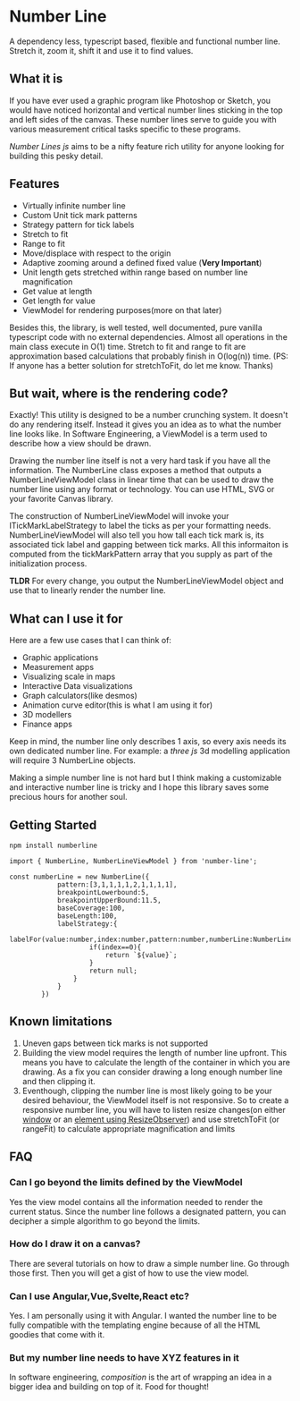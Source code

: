 # Number Line
A dependency less, typescript based, flexible and functional number line. Stretch it, zoom it, shift it and use it to find values.

## What it is
If you have ever used a graphic program like Photoshop or Sketch, you would have noticed horizontal and vertical number lines sticking in the top and left sides of the canvas. These number lines serve to guide you with various measurement critical tasks specific to these programs.

_Number Lines js_ aims to be a nifty feature rich utility for anyone looking for building this pesky detail.

## Features

* Virtually infinite number line
* Custom Unit tick mark patterns
* Strategy pattern for tick labels
* Stretch to fit
* Range to fit
* Move/displace with respect to the origin
* Adaptive zooming around a defined fixed value (__Very Important__)
* Unit length gets stretched within range based on number line magnification
* Get value at length
* Get length for value
* ViewModel for rendering purposes(more on that later)

Besides this, the library, is well tested, well documented, pure vanilla typescript code with no external dependencies. Almost all operations in the main class execute in O(1) time. Stretch to fit and range to fit are approximation based calculations that probably finish in O(log(n)) time. (PS: If anyone has a better solution for stretchToFit, do let me know. Thanks)

## But wait, where is the rendering code?

Exactly! This utility is designed to be a number crunching system. It doesn't do any rendering itself. Instead it gives you an idea as to what the number line looks like. In Software Engineering, a ViewModel is a term used to describe how a view should be drawn. 

Drawing the number line itself is not a very hard task if you have all the information. The NumberLine class exposes a method that outputs a NumberLineViewModel class in linear time that can be used to draw the number line using any format or technology. You can use HTML, SVG or your favorite Canvas library.

The construction of NumberLineViewModel will invoke your ITickMarkLabelStrategy to label the ticks as per your formatting needs. NumberLineViewModel will also tell you how tall each tick mark is, its associated tick label and gapping between tick marks. All this informaiton is computed from the tickMarkPattern array that you supply as part of the initialization process.

__TLDR__ For every change, you output the NumberLineViewModel object and use that to linearly render the number line.

## What can I use it for

Here are a few use cases that I can think of:

 * Graphic applications
 * Measurement apps
 * Visualizing scale in maps
 * Interactive Data visualizations
 * Graph calculators(like desmos)
 * Animation curve editor(this is what I am using it for)
 * 3D modellers
 * Finance apps

Keep in mind, the number line only describes 1 axis, so every axis needs its own dedicated number line. For example: a _three js_ 3d modelling application will require 3 NumberLine objects.

Making a simple number line is not hard but I think making a customizable and interactive number line is tricky and I hope this library saves some precious hours for another soul.

## Getting Started

```
npm install numberline
```

```
import { NumberLine, NumberLineViewModel } from 'number-line';

const numberLine = new NumberLine({
			pattern:[3,1,1,1,1,2,1,1,1,1],
			breakpointLowerbound:5,
			breakpointUpperBound:11.5,
			baseCoverage:100,
			baseLength:100,
			labelStrategy:{
				labelFor(value:number,index:number,pattern:number,numberLine:NumberLine):string{
					if(index==0){
						return `${value}`;
					}
					return null;
				}
			}
		})
```

## Known limitations

 1. Uneven gaps between tick marks is not supported
 2. Building the view model requires the length of number line upfront. This means you have to calculate the length of the container in which you are drawing. As a fix you can consider drawing a long enough number line and then clipping it.
 3. Eventhough, clipping the number line is most likely going to be your desired behaviour, the ViewModel itself is not responsive. So to create a responsive number line, you will have to listen resize changes(on either [window](https://developer.mozilla.org/en-US/docs/Web/API/Window/resize_event) or an [element using ResizeObserver](https://developer.mozilla.org/en-US/docs/Web/API/ResizeObserver)) and use stretchToFit (or rangeFit) to calculate appropriate magnification and limits

## FAQ

### Can I go beyond the limits defined by the ViewModel

Yes the view model contains all the information needed to render the current status. Since the number line follows a designated pattern, you can decipher a simple algorithm to go beyond the limits.

### How do I draw it on a canvas?

There are several tutorials on how to draw a simple number line. Go through those first. Then you will get a gist of how to use the view model.

### Can I use Angular,Vue,Svelte,React etc?

Yes. I am personally using it with Angular. I wanted the number line to be fully compatible with the templating engine because of all the HTML goodies that come with it. 

### But my number line needs to have XYZ features in it

In software engineering, _composition_ is the art of wrapping an idea in a bigger idea and building on top of it. Food for thought!